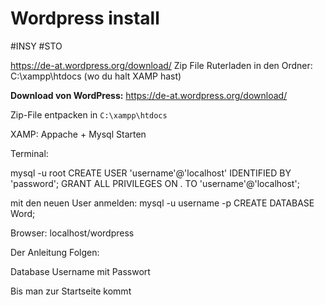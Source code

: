 # Wordpress install
#INSY #STO 

https://de-at.wordpress.org/download/
Zip File Ruterladen 
in den Ordner: C:\xampp\htdocs (wo du halt XAMP hast)

**Download von WordPress:** https://de-at.wordpress.org/download/

Zip-File entpacken in `C:\xampp\htdocs`

XAMP:
Appache + Mysql Starten

Terminal:

mysql -u root
CREATE USER 'username'@'localhost' IDENTIFIED BY 'password';
GRANT ALL PRIVILEGES ON . TO 'username'@'localhost';

mit den neuen User anmelden:
mysql -u username -p
CREATE DATABASE Word;

Browser:
localhost/wordpress

Der Anleitung Folgen:

Database
Username mit Passwort

Bis man zur Startseite kommt